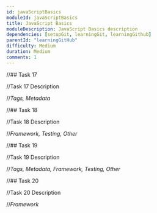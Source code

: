 ```yaml
---
id: javaScriptBasics
moduleId: javaScriptBasics
title: JavaScript Basics
moduleDescription: JavaScript Basics description
dependencies: [setupGit, learningGit, learningGithub]
parentId: "learningGitHub"
difficulty: Medium
duration: Medium
comments: 1
---
```


//## Task 17

//Task 17 Description

//*Tags, Metadata*

//## Task 18

//Task 18 Description

//*Framework, Testing, Other*

//## Task 19

//Task 19 Description

//*Tags, Metadata, Framework, Testing, Other*

//## Task 20

//Task 20 Description

//*Framework*
